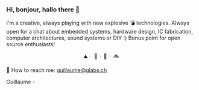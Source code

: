 ### Hi, bonjour, hallo there 👋

I'm a creative, always playing with new explosive 💣 technologies. 
Always open for a chat about embedded systems, hardware design, IC fabrication, computer architectures, sound systems or DIY :) Bonus point for open source enthusiasts!

<p align="center">
 ⛰   ᛫  🌱   ᛫  💬  ᛫  🚲  
</p>

📡 How to reach me: guillaume@glabs.ch

Guillaume -
